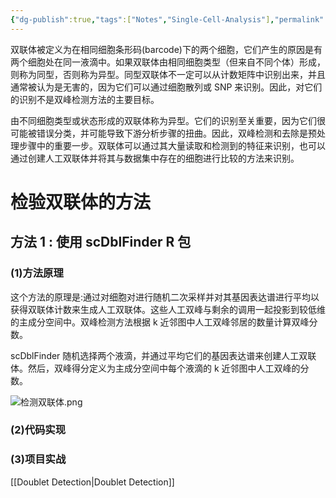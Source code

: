 ```yaml
---
{"dg-publish":true,"tags":["Notes","Single-Cell-Analysis"],"permalink":"/科研笔记/Single Cell Analysis/检测双联体/","dgPassFrontmatter":true}
---
```


双联体被定义为在相同细胞条形码(barcode)下的两个细胞，它们产生的原因是有两个细胞处在同一液滴中。如果双联体由相同细胞类型（但来自不同个体）形成，则称为同型，否则称为异型。同型双联体不一定可以从计数矩阵中识别出来，并且通常被认为是无害的，因为它们可以通过细胞散列或 SNP 来识别。因此，对它们的识别不是双峰检测方法的主要目标。

由不同细胞类型或状态形成的双联体称为异型。它们的识别至关重要，因为它们很可能被错误分类，并可能导致下游分析步骤的扭曲。因此，双峰检测和去除是预处理步骤中的重要一步。双联体可以通过其大量读取和检测到的特征来识别，也可以通过创建人工双联体并将其与数据集中存在的细胞进行比较的方法来识别。
# 检验双联体的方法

## 方法 1 : 使用 scDblFinder R 包

### (1)方法原理

这个方法的原理是:通过对细胞对进行随机二次采样并对其基因表达谱进行平均以获得双联体计数来生成人工双联体。这些人工双峰与剩余的调用一起投影到较低维的主成分空间中。双峰检测方法根据 k 近邻图中人工双峰邻居的数量计算双峰分数。

scDblFinder 随机选择两个液滴，并通过平均它们的基因表达谱来创建人工双联体。然后，双峰得分定义为主成分空间中每个液滴的 k 近邻图中人工双峰的分数。

![检测双联体.png](/img/user/%E7%A7%91%E7%A0%94%E7%AC%94%E8%AE%B0/Single%20Cell%20Analysis/attachments/%E6%A3%80%E6%B5%8B%E5%8F%8C%E8%81%94%E4%BD%93.png)

### (2)代码实现


### (3)项目实战

[[Doublet Detection\|Doublet Detection]]
